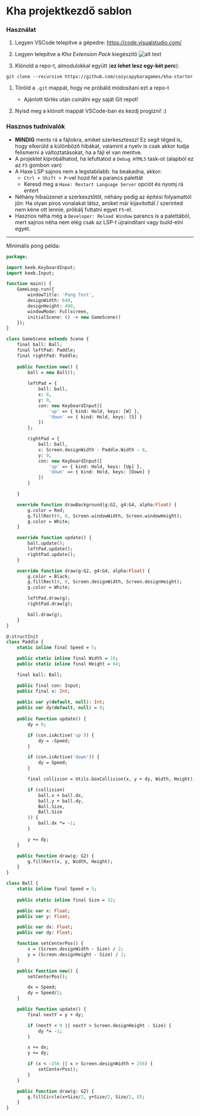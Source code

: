 # Kha projektkezdő sablon

### Használat

1. Legyen VSCode telepítve a gépedre: https://code.visualstudio.com/

1. Legyen telepítve a *Kha Extension Pack* kiegészítő
![alt text](image.png)

1. Klónold a repo-t, almodulokkal együtt (**ez lehet lesz egy-két perc**):

`git clone --recursive https://github.com/cozycapybaragames/kha-starter`

1. Töröld a `.git` mappát, hogy ne próbáld módosítani ezt a repo-t
	- Ajánlott törlés után csinálni egy saját Git repot!

1. Nyisd meg a klónolt mappát VSCode-ban és kezdj progizni! :)

### Hasznos tudnivalók

- **MINDIG** ments rá a fájlokra, amiket szerkesztessz! Ez segít téged is, hogy elkerüld a különböző hibákat, valamint a nyelv is csak akkor tudja felismerni a változtatásokat, ha a fájl el van mentve.
- A projektet kipróbálhatod, ha lefuttatod a `Debug HTML5` task-ot (alapból ez az `F5` gombon van)
- A Haxe LSP sajnos nem a legstabilabb: ha beakadna, akkor:
    - `Ctrl + Shift + P`-vel hozd fel a parancs palettát
    - Keresd meg a `Haxe: Restart Language Server` opciót és nyomj rá entert
- Néhány hibaüzenet a szerkesztőtől, néhány pedig az építési folyamattól jön: Ha olyan piros vonalakat látsz, amiket már kijavítottál / szerinted nem kéne ott lennie, próbálj futtatni egyet `F5`-el.
- Hasznos néha még a `Developer: Reload Window` parancs is a palettából, mert sajnos néha nem elég csak az LSP-t újraindítani vagy build-elni egyet.

---

Minimális pong példa:

```haxe
package;

import keeb.KeyboardInput;
import keeb.Input;

function main() {
	GameLoop.run({
		windowTitle: 'Pong Test',
		designWidth: 640,
		designHeight: 480,
		windowMode: Fullscreen,
		initialScene: () -> new GameScene()
	});
}

class GameScene extends Scene {
	final ball: Ball;
	final leftPad: Paddle;
	final rightPad: Paddle;
	
	public function new() {
		ball = new Ball();
		
		leftPad = {
			ball: ball,
			x: 8,
			y: 0,
			con: new KeyboardInput([
				'up' => { kind: Hold, keys: [W] },
				'down' => { kind: Hold, keys: [S] }
			])	
		};

		rightPad = {
			ball: ball,
			x: Screen.designWidth - Paddle.Width - 8,
			y: 0,
			con: new KeyboardInput([
				'up' => { kind: Hold, keys: [Up] },
				'down' => { kind: Hold, keys: [Down] }
			])
		}

	}

	override function drawBackground(g:G2, g4:G4, alpha:Float) {
		g.color = Red;
		g.fillRect(0, 0, Screen.windowWidth, Screen.windowHeight);
		g.color = White;
	}

	override function update() {
		ball.update();
		leftPad.update();
		rightPad.update();
	}

	override function draw(g:G2, g4:G4, alpha:Float) {
		g.color = Black;
		g.fillRect(0, 0, Screen.designWidth, Screen.designHeight);
		g.color = White;	

		leftPad.draw(g);
		rightPad.draw(g);

		ball.draw(g);
	}
}

@:structInit
class Paddle {
	static inline final Speed = 5;

	public static inline final Width = 16;
	public static inline final Height = 64;

	final ball: Ball;

	public final con: Input;
	public final x: Int;
	
	public var y(default, null): Int;
	public var dy(default, null) = 0;
	
	public function update() {
		dy = 0;

		if (con.isActive('up')) {
			dy = -Speed;	
		}

		if (con.isActive('down')) {
			dy = Speed;
		}

		final collision = Utils.boxCollision(x, y + dy, Width, Height);

		if (collision(
			ball.x + ball.dx,
			ball.y + ball.dy,
			Ball.Size,
			Ball.Size
		)) {
			ball.dx *= -1;
		}

		y += dy;
	}

	public function draw(g: G2) {
		g.fillRect(x, y, Width, Height);
	}
}

class Ball {
	static inline final Speed = 5;
	
	public static inline final Size = 32;

	public var x: Float;
	public var y: Float;

	public var dx: Float;
	public var dy: Float;

	function setCenterPos() {
		x = (Screen.designWidth - Size) / 2;
		y = (Screen.designHeight - Size) / 2;
	}

	public function new() {
		setCenterPos();

		dx = Speed;
		dy = Speed/2;
	}

	public function update() {
		final nextY = y + dy;

		if (nextY < 0 || nextY > Screen.designHeight - Size) {
			dy *= -1;
		}

		x += dx;
		y += dy;

		if (x < -256 || x > Screen.designWidth + 256) {
			setCenterPos();
		}
	}

	public function draw(g: G2) {
		g.fillCircle(x+Size/2, y+Size/2, Size/2, 8);
	}
}
```
